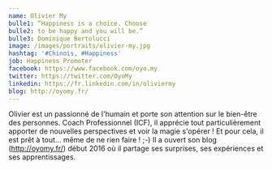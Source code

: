 ```yaml
---
name: Olivier My
bulle1: “Happiness is a choice. Choose
bulle2: to be happy and you will be.” 
bulle3: Dominique Bertolucci
image: /images/portraits/olivier-my.jpg
hashtag: '#Chinois, #Happiness'
job: Happiness Promoter
facebook: https://www.facebook.com/oyo.my
twitter: https://twitter.com/OyoMy
linkedin: https://fr.linkedin.com/in/oliviermy
blog: http://oyomy.fr/
---
```

Olivier est un passionné de l'humain et porte son attention sur le bien-être des personnes. Coach Professionnel (ICF), il apprécie tout particulièrement apporter de nouvelles perspectives et voir la magie s'opérer ! Et pour cela, il est prêt à tout... même de ne rien faire ! ;-) 
Il a ouvert son blog (http://oyomy.fr/) début 2016 où il partage ses surprises, ses expériences et ses apprentissages.



